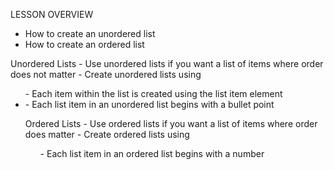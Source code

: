 LESSON OVERVIEW
 * How to create an unordered list
 * How to create an ordered list

Unordered Lists
    - Use unordered lists if you want a list of items where order does not matter
    - Create unordered lists using <ul>
    - Each item within the list is created using the list item element <li>
    - Each list item in an unordered list begins with a bullet point

Ordered Lists
    - Use ordered lists if you want a list of items where order does matter
    - Create ordered lists using <ol>
    - Each list item in an ordered list begins with a number